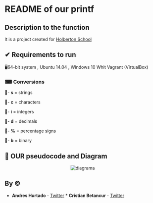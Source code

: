 # README of our printf

## Description to the function

It is a project created for [Holberton School](https://www.holbertonschool.com/) 

## ✔ Requirements to run 

🖥64-bit system , Ubuntu 14.04 , Windows 10 Whit Vagrant (VirtualBox)



### ⌨ Conversions

🔹- **s** = strings 

🔹- **c** = characters

🔹- **i** = integers

🔹- **d** = decimals

🔹- **%** = percentage signs

🔹- **b** = binary



## 📖 OUR pseudocode and Diagram

<p align="center"><img src="https://raw.githubusercontent.com/dgquintero/dgquintero.github.io/master/images/Printfdiagram.png](https://raw.githubusercontent.com/dgquintero/dgquintero.github.io/master/images/Printfdiagram.png" alt="diagrama"></a></p>



## By :copyright:

* **Andres Hurtado** - [Twitter](https://twitter.com/Andrs85166364) * **Cristian Betancur** - [Twitter](https://twitter.com/cryptocoincanal)

